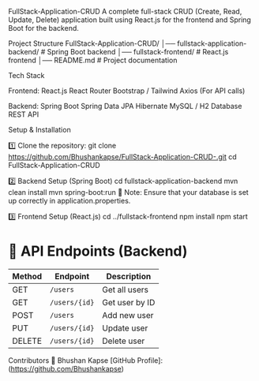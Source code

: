 FullStack-Application-CRUD
A complete full-stack CRUD (Create, Read, Update, Delete) application built using React.js for the frontend and Spring Boot for the backend.

Project Structure
FullStack-Application-CRUD/
│── fullstack-application-backend/   # Spring Boot backend
│── fullstack-frontend/              # React.js frontend
│── README.md                        # Project documentation

Tech Stack

Frontend:
React.js
React Router
Bootstrap / Tailwind
Axios (For API calls)

Backend:
Spring Boot
Spring Data JPA
Hibernate
MySQL / H2 Database
REST API

Setup & Installation

1️⃣ Clone the repository:
git clone https://github.com/Bhushankapse/FullStack-Application-CRUD-.git
cd FullStack-Application-CRUD

2️⃣ Backend Setup (Spring Boot)
cd fullstack-application-backend
mvn clean install
mvn spring-boot:run
🔹 Note: Ensure that your database is set up correctly in application.properties.

3️⃣ Frontend Setup (React.js)
cd ../fullstack-frontend
npm install
npm start

# 📌 API Endpoints (Backend)
| Method | Endpoint       | Description      |
|--------|----------------|-----------------|
| GET    | `/users`       | Get all users   |
| GET    | `/users/{id}`  | Get user by ID  |
| POST   | `/users`       | Add new user    |
| PUT    | `/users/{id}`  | Update user     |
| DELETE | `/users/{id}`  | Delete user     |

Contributors
👤 Bhushan Kapse
[GitHub Profile]:(https://github.com/Bhushankapse)
